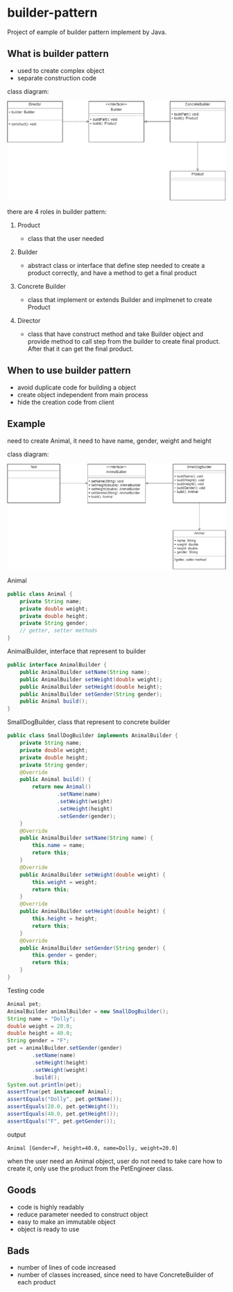 # builder-pattern
Project of eample of builder pattern implement by Java. 

## What is builder pattern
- used to create complex object
- separate construction code

class diagram:

![builder-pattern](https://github.com/kan01234/design-patterns/blob/master/builder-pattern/builder-pattern.png)

there are 4 roles in builder pattern:
1. Product
    - class that the user needed

2. Builder
    - abstract class or interface that define step needed to create a product correctly, and have a method to get a final product

3. Concrete Builder
    - class that implement or extends Builder and implmenet to create Product

4. Director
    - class that have construct method and take Builder object and provide method to call step from the builder to create final product. After that it can get the final product.

## When to use builder pattern
- avoid duplicate code for building a object
- create object independent from main process
- hide the creation code from client

## Example
need to create Animal, it need to have name, gender, weight and height

class diagram:

![builder-pattern-example](https://github.com/kan01234/design-patterns/blob/master/builder-pattern/builder-pattern-example.png)

Animal
```java
public class Animal {
    private String name;
    private double weight;
    private double height;
    private String gender;
    // getter, setter methods
}
```

AnimalBuilder, interface that represent to builder
```java
public interface AnimalBuilder {
    public AnimalBuilder setName(String name);
    public AnimalBuilder setWeight(double weight);
    public AnimalBuilder setHeight(double height);
    public AnimalBuilder setGender(String gender);
    public Animal build();
}
```

SmallDogBuilder, class that represent to concrete builder
```java
public class SmallDogBuilder implements AnimalBuilder {
    private String name;
    private double weight;
    private double height;
    private String gender;
    @Override
    public Animal build() {
        return new Animal()
                .setName(name)
                .setWeight(weight)
                .setHeight(height)
                .setGender(gender);
    }
    @Override
    public AnimalBuilder setName(String name) {
        this.name = name;
        return this;
    }
    @Override
    public AnimalBuilder setWeight(double weight) {
        this.weight = weight;
        return this;
    }
    @Override
    public AnimalBuilder setHeight(double height) {
        this.height = height;
        return this;
    }
    @Override
    public AnimalBuilder setGender(String gender) {
        this.gender = gender;
        return this;
    }
}
```

Testing code
```java
Animal pet;
AnimalBuilder animalBuilder = new SmallDogBuilder();
String name = "Dolly";
double weight = 20.0;
double height = 40.0;
String gender = "F";
pet = animalBuilder.setGender(gender)
        .setName(name)
        .setHeight(height)
        .setWeight(weight)
        .build();
System.out.println(pet);
assertTrue(pet instanceof Animal);
assertEquals("Dolly", pet.getName());
assertEquals(20.0, pet.getWeight());
assertEquals(40.0, pet.getHeight());
assertEquals("F", pet.getGender());
```

output
```
Animal [Gender=F, height=40.0, name=Dolly, weight=20.0]
```

when the user need an Animal object, user do not need to take care how to create it, only use the product from the PetEngineer class.

## Goods
- code is highly readably
- reduce parameter needed to construct object
- easy to make an immutable object
- object is ready to use

## Bads
- number of lines of code increased
- number of classes increased, since need to have ConcreteBuilder of each product
